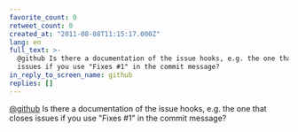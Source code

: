 ```yaml
---
favorite_count: 0
retweet_count: 0
created_at: "2011-08-08T11:15:17.000Z"
lang: en
full_text: >-
  @github Is there a documentation of the issue hooks, e.g. the one that closes
  issues if you use "Fixes #1" in the commit message?
in_reply_to_screen_name: github
replies: []
---
```


[@github](https://twitter.com/github) Is there a documentation of the issue
hooks, e.g. the one that closes issues if you use "Fixes #1" in the commit
message?

